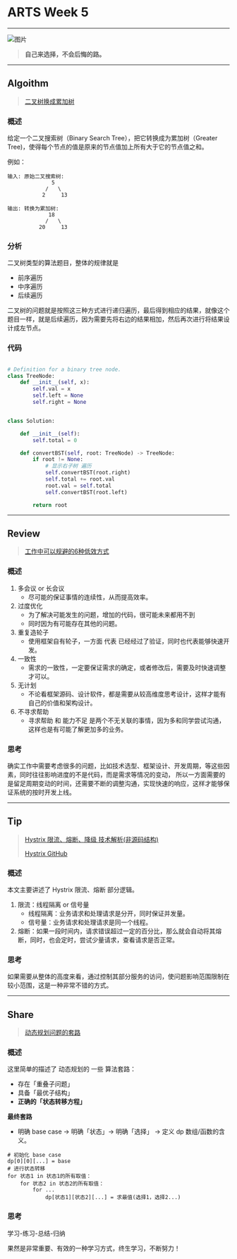 # ARTS Week 5
***
![图片](https://s1.ax1x.com/2020/06/15/Np7gvq.jpg)
> **自己来选择，不会后悔的路。** 

***
## Algoithm
> [二叉树换成累加树](https://leetcode-cn.com/problems/convert-bst-to-greater-tree)

### 概述
给定一个二叉搜索树（Binary Search Tree），把它转换成为累加树（Greater Tree)，使得每个节点的值是原来的节点值加上所有大于它的节点值之和。

例如：

    输入: 原始二叉搜索树:
                  5
                /   \
               2     13
    
    输出: 转换为累加树:
                 18
                /   \
              20     13

### 分析
二叉树类型的算法题目，整体的规律就是 

* 前序遍历
* 中序遍历
* 后续遍历

二叉树的问题就是按照这三种方式进行递归遍历，最后得到相应的结果，就像这个题目一样，就是后续遍历，因为需要先将右边的结果相加，然后再次进行将结果设计成左节点。

### 代码
```python

# Definition for a binary tree node.
class TreeNode:
    def __init__(self, x):
        self.val = x
        self.left = None
        self.right = None


class Solution:

    def __init__(self):
        self.total = 0

    def convertBST(self, root: TreeNode) -> TreeNode:
        if root != None:
            # 显示右子树 遍历
            self.convertBST(root.right)
            self.total += root.val
            root.val = self.total
            self.convertBST(root.left)

        return root
```

***
## Review
> [工作中可以规避的6种低效方式](https://levelup.gitconnected.com/6-programming-habits-that-make-you-an-ineffective-programmer-aa4aac64fc4e)

### 概述
1. 多会议 or 长会议
    * 尽可能的保证事情的连续性，从而提高效率。
2. 过度优化
    * 为了解决可能发生的问题，增加的代码，很可能未来都用不到
    * 同时因为有可能存在其他的问题。
3. 重复造轮子
    * 使用框架自有轮子，一方面 代表 已经经过了验证，同时也代表能够快速开发。
4. 一致性
    * 需求的一致性，一定要保证需求的确定，或者修改后，需要及时快速调整才可以。
5. 无计划
    * 不论看框架源码、设计软件，都是需要从较高维度思考设计，这样才能有自己的价值和架构设计。
6. 不寻求帮助
    * 寻求帮助 和 能力不足 是两个不无关联的事情，因为多和同学尝试沟通，这样也是有可能了解更加多的业务。

### 思考
确实工作中需要考虑很多的问题，比如技术选型、框架设计、开发周期，等这些因素，同时往往影响进度的不是代码，而是需求等情况的变动，
所以一方面需要的是留足周期变动的时间，还需要不断的调整沟通，实现快速的响应，这样才能够保证系统的按时开发上线。

***
## Tip
>[Hystrix 限流、熔断、降级 技术解析(非源码结构)](https://www.jianshu.com/p/3e11ac385c73) 
>
>[Hystrix GitHub](https://github.com/Netflix/Hystrix/wiki)

### 概述
本文主要讲述了 Hystrix 限流、熔断 部分逻辑。
1. 限流：线程隔离 or 信号量
    * 线程隔离：业务请求和处理请求是分开，同时保证并发量。
    * 信号量：业务请求和处理请求是同一个线程。
2. 熔断：如果一段时间内，请求错误超过一定的百分比，那么就会自动将其熔断，同时，也会定时，尝试少量请求，查看请求是否正常。


### 思考
如果需要从整体的高度来看，通过控制其部分服务的访问，使问题影响范围限制在较小范围，这是一种非常不错的方式。

***
## Share
> [动态规划问题的套路](https://labuladong.gitbook.io/algo/dong-tai-gui-hua-xi-lie/dong-tai-gui-hua-xiang-jie-jin-jie)

### 概述
这里简单的描述了 动态规划的 一些 算法套路：
* 存在「重叠子问题」
* 具备「最优子结构」
* **正确的「状态转移方程」**

**最终套路**
* 明确 base case -> 明确「状态」-> 明确「选择」 -> 定义 dp 数组/函数的含义。
```
# 初始化 base case
dp[0][0][...] = base
# 进行状态转移
for 状态1 in 状态1的所有取值：
    for 状态2 in 状态2的所有取值：
        for ...
            dp[状态1][状态2][...] = 求最值(选择1，选择2...)
```

### 思考
学习-练习-总结-归纳

果然是非常重要、有效的一种学习方式，终生学习，不断努力！






